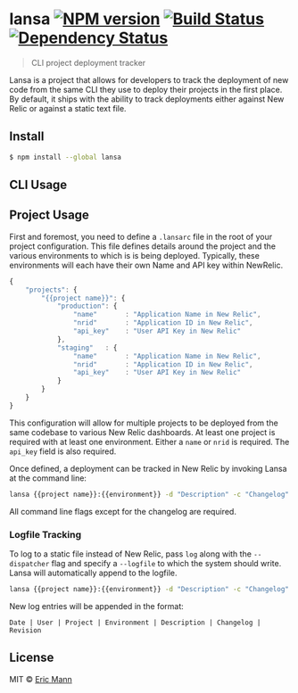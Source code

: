 # lansa [![NPM version][npm-image]][npm-url] [![Build Status][travis-image]][travis-url] [![Dependency Status][daviddm-image]][daviddm-url]
> CLI project deployment tracker

Lansa is a project that allows for developers to track the deployment of new code from the same CLI they use to deploy their projects in the first place. By default, it ships with the ability to track deployments either against New Relic or against a static text file.

## Install

```sh
$ npm install --global lansa
```

## CLI Usage

## Project Usage

First and foremost, you need to define a `.lansarc` file in the root of your project configuration. This file defines details around the project and the various environments to which is is being deployed. Typically, these environments will each have their own Name and API key within NewRelic.

```js
{
	"projects": {
	    "{{project name}}": {
	        "production": {
	            "name"       : "Application Name in New Relic",
				"nrid"       : "Application ID in New Relic",
				"api_key"    : "User API Key in New Relic"
	        },
	        "staging"   : {
	            "name"       : "Application Name in New Relic",
				"nrid"       : "Application ID in New Relic",
				"api_key"    : "User API Key in New Relic"		        
	        }
	    }
	}
}
```

This configuration will allow for multiple projects to be deployed from the same codebase to various New Relic dashboards. At least one project is required with at least one environment. Either a `name` or `nrid` is required. The `api_key` field is also required.

Once defined, a deployment can be tracked in New Relic by invoking Lansa at the command line:

```sh
lansa {{project name}}:{{environment}} -d "Description" -c "Changelog" -r "Revision" -u "User"
```

All command line flags except for the changelog are required.

### Logfile Tracking

To log to a static file instead of New Relic, pass `log` along with the `--dispatcher` flag and specify a `--logfile` to which the system should write. Lansa will automatically append to the logfile.

```sh
lansa {{project name}}:{{environment}} -d "Description" -c "Changelog" -r "Revision" -u "User" --dispatcher log --logfile log.txt
```

New log entries will be appended in the format:

```
Date | User | Project | Environment | Description | Changelog | Revision
```

## License

MIT © [Eric Mann](https://eamann.com)


[npm-image]: https://badge.fury.io/js/lansa.svg
[npm-url]: https://npmjs.org/package/lansa
[travis-image]: https://travis-ci.org/ericmann/lansa.svg?branch=master
[travis-url]: https://travis-ci.org/ericmann/lansa
[daviddm-image]: https://david-dm.org/ericmann/lansa.svg?theme=shields.io
[daviddm-url]: https://david-dm.org/ericmann/lansa
